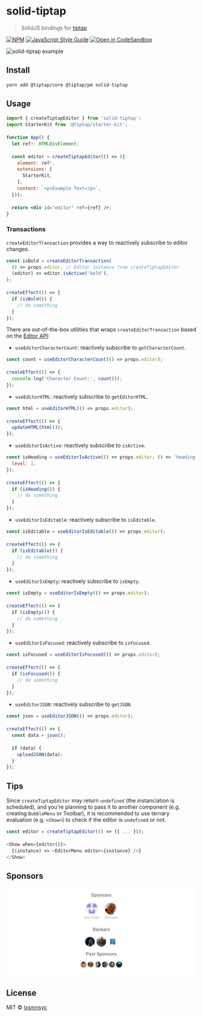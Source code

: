 # solid-tiptap

> SolidJS bindings for [tiptap](https://www.tiptap.dev/)

[![NPM](https://img.shields.io/npm/v/solid-tiptap.svg)](https://www.npmjs.com/package/solid-tiptap) [![JavaScript Style Guide](https://badgen.net/badge/code%20style/airbnb/ff5a5f?icon=airbnb)](https://github.com/airbnb/javascript) [![Open in CodeSandbox](https://img.shields.io/badge/Open%20in-CodeSandbox-blue?style=flat-square&logo=codesandbox)](https://codesandbox.io/s/github/LXSMNSYC/solid-tiptap/tree/main/examples/simple-example)

![solid-tiptap example](https://github.com/lxsmnsyc/solid-tiptap/blob/main/images/solid-tiptap.png?raw=true)

## Install

```bash
yarn add @tiptap/core @tiptap/pm solid-tiptap
```

## Usage

```jsx
import { createTiptapEditor } from 'solid-tiptap';
import StarterKit from '@tiptap/starter-kit';

function App() {
  let ref!: HTMLDivElement;

  const editor = createTiptapEditor(() => ({
    element: ref!,
    extensions: [
      StarterKit,
    ],
    content: `<p>Example Text</p>`,
  }));

  return <div id="editor" ref={ref} />;
}
```

### Transactions

`createEditorTransaction` provides a way to reactively subscribe to editor changes.

```ts
const isBold = createEditorTransaction(
  () => props.editor, // Editor instance from createTiptapEditor
  (editor) => editor.isActive('bold'), 
);

createEffect(() => {
  if (isBold()) {
    // do something
  }
});
```

There are out-of-the-box utilities that wraps `createEditorTransaction` based on the [Editor API](https://www.tiptap.dev/api/editor):

- `useEditorCharacterCount`: reactively subscribe to `getCharacterCount`.

```js
const count = useEditorCharacterCount(() => props.editor);

createEffect(() => {
  console.log('Character Count:', count());
});
```

- `useEditorHTML`: reactively subscribe to `getEditorHTML`.

```js
const html = useEditorHTML(() => props.editor);

createEffect(() => {
  updateHTML(html());
});
```

- `useEditorIsActive`: reactively subscribe to `isActive`.

```js
const isHeading = useEditorIsActive(() => props.editor, () => 'heading', {
  level: 1,
});

createEffect(() => {
  if (isHeading()) {
    // do something
  }
});
```

- `useEditorIsEditable`: reactively subscribe to `isEditable`.

```js
const isEditable = useEditorIsEditable(() => props.editor);

createEffect(() => {
  if (isEditable()) {
    // do something
  }
});
```

- `useEditorIsEmpty`: reactively subscribe to `isEmpty`.

```js
const isEmpty = useEditorIsEmpty(() => props.editor);

createEffect(() => {
  if (isEmpty()) {
    // do something
  }
});
```

- `useEditorIsFocused`: reactively subscribe to `isFocused`.

```js
const isFocused = useEditorIsFocused(() => props.editor);

createEffect(() => {
  if (isFocused()) {
    // do something
  }
});
```

- `useEditorJSON`: reactively subscribe to `getJSON`.

```js
const json = useEditorJSON(() => props.editor);

createEffect(() => {
  const data = json();

  if (data) {
    uploadJSON(data);
  }
});
```

## Tips

Since `createTiptapEditor` may return `undefined` (the instanciation is scheduled), and you're planning to pass it to another component (e.g. creating `BubbleMenu` or Toolbar), it is recommended to use ternary evaluation (e.g. `<Show>`) to check if the editor is `undefined` or not.

```js
const editor = createTiptapEditor(() => ({ ... }));

<Show when={editor()}>
  {(instance) => <EditorMenu editor={instance} />}
</Show>
```

## Sponsors

![Sponsors](https://github.com/lxsmnsyc/sponsors/blob/main/sponsors.svg?raw=true)

## License

MIT © [lxsmnsyc](https://github.com/lxsmnsyc)
